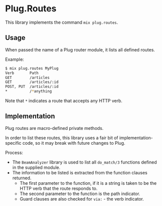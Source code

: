 # Plug.Routes

This library implements the command `mix plug.routes`.

## Usage

When passed the name of a Plug router module, it lists
all defined routes.

Example:
```sh
$ mix plug.routes MyPlug
Verb       Path
GET        /articles
GET        /articles/:id
POST, PUT  /articles/:id
*          /*anything
```

Note that `*` indicates a route that accepts any HTTP verb.

## Implementation

Plug routes are macro-defined private methods.

In order to list these routes, this library uses a fair bit of
implementation-specific code, so it may break with future changes to Plug.

Process:

* The `BeamAnalyzer` library is used to list all `do_match/3` functions defined in
the supplied module.
* The information to be listed is extracted from the function clauses returned.
  * The first parameter to the function, if it is a string is taken to be the HTTP
    verb that the route responds to.
  * The second parameter to the function is the path indicator.
  * Guard clauses are also checked for `via:` - the verb indicator.
